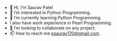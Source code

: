 - 👋 Hi, I’m Saurav Patel
- 👀 I’m interested in Python Programming.
- 🌱 I’m currently learning Python Programming.
- I also have work experience in Pearl Programming.
- 💞️ I’m looking to collaborate on any project.
- 📫 How to reach me psaurav170@gmail.com .

<!---
psaurav170/psaurav170 is a ✨ special ✨ repository because its `README.md` (this file) appears on your GitHub profile.
You can click the Preview link to take a look at your changes.
--->
